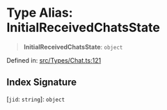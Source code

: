 # Type Alias: InitialReceivedChatsState

> **InitialReceivedChatsState**: `object`

Defined in: [src/Types/Chat.ts:121](https://github.com/Fokusdotid/bail/blob/99acc683da8779d62a0509bb4108fdb35cb2b061/src/Types/Chat.ts#L121)

## Index Signature

\[`jid`: `string`\]: `object`
